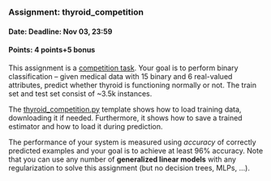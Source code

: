 ### Assignment: thyroid_competition
#### Date: Deadline: Nov 03, 23:59
#### Points: 4 points+5 bonus

This assignment is a [competition task](https://ufal.mff.cuni.cz/courses/npfl129/2021-winter#competitions). Your goal
is to perform binary classification – given medical data with 15 binary and
6 real-valued attributes, predict whether thyroid is functioning normally or not.
The train set and test set consist of ~3.5k instances.

The [thyroid_competition.py](https://github.com/ufal/npfl129/tree/master/labs/03/thyroid_competition.py)
template shows how to load training data, downloading it if needed.
Furthermore, it shows how to save a trained estimator and how to load it during
prediction.

The performance of your system is measured using _accuracy_ of correctly
predicted examples and your goal is to achieve at least 96% accuracy.
Note that you can use any number of **generalized linear models** with any
regularization to solve this assignment (but no decision trees, MLPs, …).
